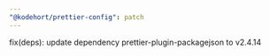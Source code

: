 ```yaml
---
"@kodehort/prettier-config": patch
---
```


fix(deps): update dependency prettier-plugin-packagejson to v2.4.14
